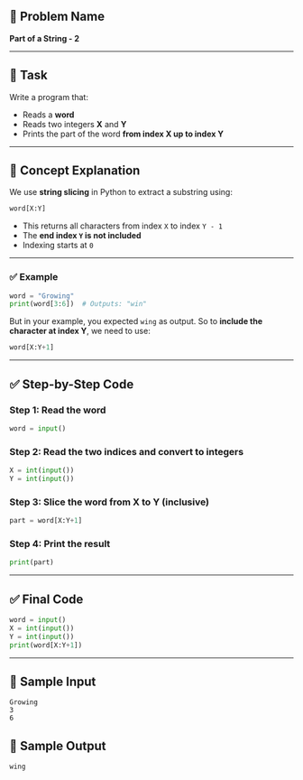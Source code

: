 ## 🧩 **Problem Name**

**Part of a String - 2**

---

## 📌 **Task**

Write a program that:

- Reads a **word**
- Reads two integers **X** and **Y**
- Prints the part of the word **from index X up to index Y**

---

## 🧠 **Concept Explanation**

We use **string slicing** in Python to extract a substring using:

```python
word[X:Y]
```

- This returns all characters from index `X` to index `Y - 1`
- The **end index `Y` is not included**
- Indexing starts at `0`

---

### ✅ Example

```python
word = "Growing"
print(word[3:6])  # Outputs: "win"
```

But in your example, you expected `wing` as output.
So to **include the character at index Y**, we need to use:

```python
word[X:Y+1]
```

---

## ✅ Step-by-Step Code

### Step 1: Read the word

```python
word = input()
```

### Step 2: Read the two indices and convert to integers

```python
X = int(input())
Y = int(input())
```

### Step 3: Slice the word from X to Y (inclusive)

```python
part = word[X:Y+1]
```

### Step 4: Print the result

```python
print(part)
```

---

## ✅ Final Code

```python
word = input()
X = int(input())
Y = int(input())
print(word[X:Y+1])
```

---

## 🧪 Sample Input

```
Growing
3
6
```

## 🎯 Sample Output

```
wing
```
